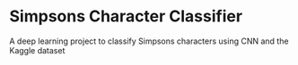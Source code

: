 # Simpsons Character Classifier
A deep learning project to classify Simpsons characters using CNN and the Kaggle dataset
